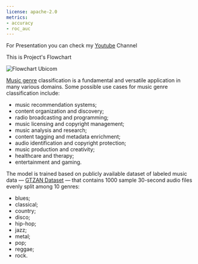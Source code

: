 ```yaml
---
license: apache-2.0
metrics:
- accuracy
- roc_auc
---
```

For Presentation you can check my [Youtube](https://youtu.be/NIky8I70Yeg) Channel 

This is Project's Flowchart

![Flowchart Ubicom](https://github.com/mrahmatmuhaimin/music_genres_classification/assets/101171623/d1a3d36b-d252-4469-a35d-49e3c7aeaf10)

[Music genre](https://en.wikipedia.org/wiki/Music_genre) classification is a fundamental and versatile application in many various domains. Some possible use cases for music genre classification include:

- music recommendation systems;
- content organization and discovery;
- radio broadcasting and programming;
- music licensing and copyright management;
- music analysis and research;
- content tagging and metadata enrichment;
- audio identification and copyright protection;
- music production and creativity;
- healthcare and therapy;
- entertainment and gaming.

The model is trained based on publicly available dataset of labeled music data — [GTZAN Dataset](https://www.kaggle.com/datasets/andradaolteanu/gtzan-dataset-music-genre-classification) — that contains 1000 sample 30-second audio files evenly split among 10 genres:

- blues;
- classical;
- country;
- disco;
- hip-hop;
- jazz;
- metal;
- pop;
- reggae;
- rock.

